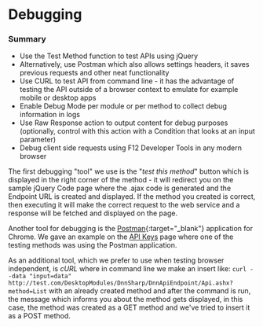 # Debugging

### Summary

* Use the Test Method function to test APIs using jQuery
* Alternatively, use Postman which also allows settings headers, it saves previous requests and other neat functionality
* Use CURL to test API from command line - it has the advantage of testing the API outside of a browser context to emulate for example mobile or desktop apps
* Enable Debug Mode per module or per method to collect debug information in logs
* Use Raw Response action to output content for debug purposes (optionally, control with this action with a Condition that looks at an input parameter)
* Debug client side requests using F12 Developer Tools in any modern browser

The first debugging "tool" we use is the "*test this method*" button which is displayed in the right corner of the method - it will redirect you on the sample jQuery Code page where the .ajax code is generated and the Endpoint URL is created and displayed. If the method you created is correct, then executing it will make the correct request to the web service and a response will be fetched and displayed on the page.

Another tool for debugging is the [Postman](https://www.getpostman.com/){:target="_blank"} application for Chrome. We gave an example on the [API Keys](security/api-keys.html) page where one of the testing methods was using the Postman application.

As an additional tool, which we prefer to use when testing browser independent, is *cURL* where in command line we make an insert like:
``curl --data "input=data" http://test.com/DesktopModules/DnnSharp/DnnApiEndpoint/Api.ashx?method=List``
with an already created method and after the command is run, the message which informs you about the method gets displayed, in this case, the method was created as a GET method and we've tried to insert it as a POST method.